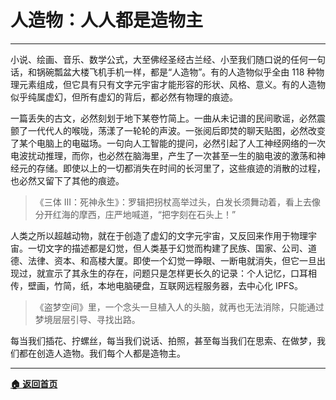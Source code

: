 # 人造物：人人都是造物主

---

小说、绘画、音乐、数学公式，大至佛经圣经古兰经、小至我们随口说的任何一句话，和锅碗瓢盆大楼飞机手机一样，都是“人造物”。有的人造物似乎全由 118 种物理元素组成，但它具有只有文字元宇宙才能形容的形状、风格、意义。有的人造物似乎纯属虚幻，但所有虚幻的背后，都必然有物理的痕迹。

一篇丢失的古文，必然刻划于地下某卷竹简上。一曲从未记谱的民间歌谣，必然震颤了一代代人的喉咙，荡漾了一轮轮的声波。一张阅后即焚的聊天贴图，必然改变了某个电脑上的电磁场。一句向人工智能的提问，必然引起了人工神经网络的一次电波扰动推理，而你，也必然在脑海里，产生了一次甚至一生的脑电波的激荡和神经元的存储。即使以上的一切都消失在时间的长河里了，这些痕迹的消散的过程，也必然又留下了其他的痕迹。

> 《三体 III：死神永生》：罗辑把拐杖高举过头，白发长须舞动着，看上去像分开红海的摩西，庄严地喊道，“把字刻在石头上！”

人类之所以超越动物，就在于创造了虚幻的文字元宇宙，又反回来作用于物理宇宙。一切文字的描述都是幻觉，但人类基于幻觉而构建了民族、国家、公司、道德、法律、资本、和高楼大厦。即使一个幻觉一睁眼、一断电就消失，但它一旦出现过，就宣示了其永生的存在，问题只是怎样更长久的记录：个人记忆，口耳相传，壁画，竹简，纸，本地电脑硬盘，互联网远程服务器，去中心化 IPFS。

> 《盗梦空间》里，一个念头一旦植入人的头脑，就再也无法消除，只能通过梦境层层引导、寻找出路。

每当我们插花、拧螺丝，每当我们说话、拍照，甚至每当我们在思索、在做梦，我们都在创造人造物。我们每个人都是造物主。

---

[**🏠 返回首页**](../../home.md)

